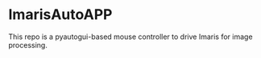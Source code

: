 # ImarisAutoAPP
This repo is a pyautogui-based mouse controller to drive Imaris for image processing.
